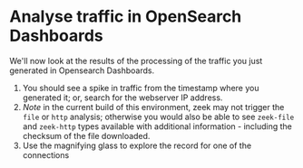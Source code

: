 # Analyse traffic in OpenSearch Dashboards

We'll now look at the results of the processing of the traffic you just generated in Opensearch Dashboards.

1. You should see a spike in traffic from the timestamp where you generated it; or, search for the webserver IP address.
2. *Note* in the current build of this environment, zeek may not trigger the `file` or `http` analysis; otherwise you would also be able to see `zeek-file` and `zeek-http` types available with additional information - including the checksum of the file downloaded.
3. Use the magnifying glass to explore the record for one of the connections